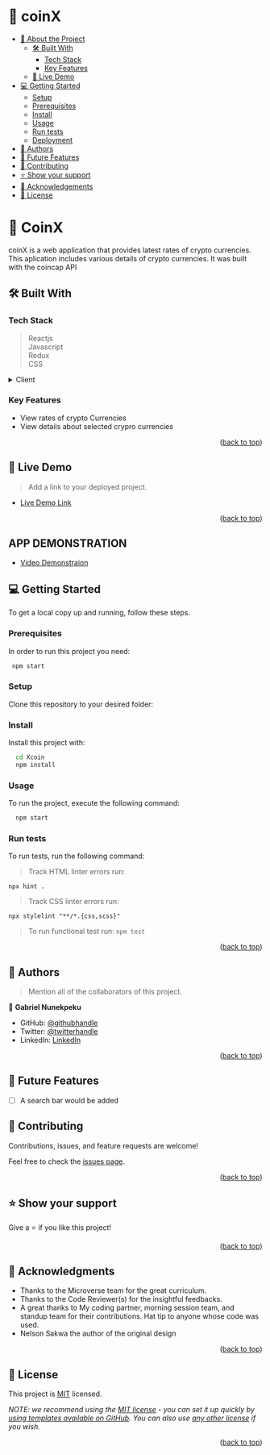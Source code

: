 <a name="readme-top"></a>

<!--
HOW TO USE:
This is an example of how you may give instructions on setting up your project locally.

Modify this file to match your project and remove sections that don't apply.

REQUIRED SECTIONS:
- Table of Contents
- About the Project
  - Built With
  - Live Demo
- Getting Started
- Authors
- Future Features
- Contributing
- Show your support
- Acknowledgements
- License

After you're finished please remove all the comments and instructions!
-->



# <h3><b></b></h3>

</div>

<!-- TABLE OF CONTENTS -->

# 📗 coinX

- [📖 About the Project](#about-project)
  - [🛠 Built With](#built-with)
    - [Tech Stack](#tech-stack)
    - [Key Features](#key-features)
  - [🚀 Live Demo](#live-demo)
- [💻 Getting Started](#getting-started)
  - [Setup](#setup)
  - [Prerequisites](#prerequisites)
  - [Install](#install)
  - [Usage](#usage)
  - [Run tests](#run-tests)
  - [Deployment](#triangular_flag_on_post-deployment)
- [👥 Authors](#authors)
- [🔭 Future Features](#future-features)
- [🤝 Contributing](#contributing)
- [⭐️ Show your support](#support)
- [🙏 Acknowledgements](#acknowledgements)
- [📝 License](#license)

<!-- PROJECT DESCRIPTION -->

# 📖 CoinX <a name="about-project"></a>


coinX is  a web application that provides latest rates of crypto currencies. This aplication includes various details of crypto currencies. It was built with the coincap API    

## 🛠 Built With <a name="built-with"></a>

### Tech Stack <a name="tech-stack"></a>

> Reactjs<br>
> Javascript<br>
> Redux <br>
> CSS

<details>
  <summary>Client</summary>
  <ul>
    <li><a href="https://reactjs.org/">React.js</a></li>
  </ul>
</details>

<!-- Features -->

### Key Features <a name="key-features"></a>
- View rates of crypto Currencies
- View details about selected crypro currencies

<p align="right">(<a href="#readme-top">back to top</a>)</p>

<!-- LIVE DEMO -->

## 🚀 Live Demo <a name="live-demo"></a>

> Add a link to your deployed project.

- [Live Demo Link](https://splendorous-tulumba-d36d87.netlify.app/)

<p align="right">(<a href="#readme-top">back to top</a>)</p>

## APP DEMONSTRATION
- [Video Demonstraion](https://www.loom.com/share/df0bc6bc5c90463eb22f6d6f2fe152ce)

<!-- GETTING STARTED -->

## 💻 Getting Started <a name="getting-started"></a>


To get a local copy up and running, follow these steps.

### Prerequisites

In order to run this project you need:

```sh
 npm start
```

### Setup

Clone this repository to your desired folder:

<!--
Example commands:

```sh
  cd my-folder
  git clone https://github.com/nunegabriel/XCoin.git
```
--->

### Install

Install this project with:


```sh
  cd Xcoin
  npm install
```


### Usage

To run the project, execute the following command:



```sh
  npm start
```


### Run tests

To run tests, run the following command:

> Track HTML linter errors run:

``` npx hint . ```
> Track CSS linter errors run:

``` npx stylelint "**/*.{css,scss}" ```

> To run functional test run:
``` npm test ```

<p align="right">(<a href="#readme-top">back to top</a>)</p>

<!-- AUTHORS -->

## 👥 Authors <a name="authors"></a>

> Mention all of the collaborators of this project.

👤 **Gabriel Nunekpeku**

- GitHub: [@githubhandle](https://github.com/nunegabriel)
- Twitter: [@twitterhandle](https://twitter.com/_cornrow)
- LinkedIn: [LinkedIn](https://www.linkedin.com/in/gabriel-nunekpeku-623608173/)

<p align="right">(<a href="#readme-top">back to top</a>)</p>

## 🔭 Future Features <a name="future-features"></a>
- [ ] A search bar would be added

<!-- CONTRIBUTING -->

## 🤝 Contributing <a name="contributing"></a>

Contributions, issues, and feature requests are welcome!

Feel free to check the [issues page](../../issues/).

<p align="right">(<a href="#readme-top">back to top</a>)</p>

<!-- SUPPORT -->

## ⭐️ Show your support <a name="support"></a>

Give a ⭐ if you like this project!

<p align="right">(<a href="#readme-top">back to top</a>)</p>

<!-- ACKNOWLEDGEMENTS -->

## 🙏 Acknowledgments <a name="acknowledgements"></a>

* Thanks to the Microverse team for the great curriculum.
* Thanks to the Code Reviewer(s) for the insightful feedbacks.
* A great thanks to My coding partner, morning session team, and standup team for their contributions.
Hat tip to anyone whose code was used.
* Nelson Sakwa the author of the original design


<p align="right">(<a href="#readme-top">back to top</a>)</p>

<!-- FAQ (optional) -->

<!-- LICENSE -->

## 📝 License <a name="license"></a>

This project is [MIT](./LICENSE) licensed.

_NOTE: we recommend using the [MIT license](https://choosealicense.com/licenses/mit/) - you can set it up quickly by [using templates available on GitHub](https://docs.github.com/en/communities/setting-up-your-project-for-healthy-contributions/adding-a-license-to-a-repository). You can also use [any other license](https://choosealicense.com/licenses/) if you wish._

<p align="right">(<a href="#readme-top">back to top</a>)</p>
